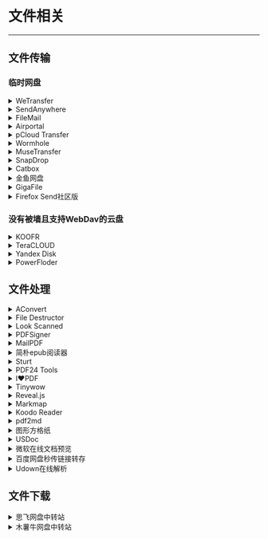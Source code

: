 # 文件相关

---

## 文件传输

### 临时网盘

<div class="grid">
    <div><details><summary>WeTransfer</summary><p>免费且开箱即用的临时文件传输网站。<br/><a href="https://wetransfer.com/" target="_blank" role="button" class="outline">访问网站</a></p></details></div>
    <div><details><summary>SendAnywhere</summary><p>免费且开箱即用的临时文件传输网站（全平台友好）。<br/><a href="https://send-anywhere.com/" target="_blank" role="button" class="outline">访问网站</a></p></details></div>
    <div><details><summary>FileMail</summary><p>免费且开箱即用的临时文件传输网站（支持传输文件夹）。<br/><a href="https://www.filemail.com/" target="_blank" role="button" class="outline">访问网站</a></p></details></div>
</div>
<div class="grid">
    <div><details><summary>Airportal</summary><p>免费且开箱即用的临时文件传输网站（页面很简洁）。<br/><a href="https://airportal.cn/" target="_blank" role="button" class="outline">访问网站</a></p></details></div>
    <div><details><summary>pCloud Transfer</summary><p>免费且开箱即用的临时文件传输网站（最大可传送5GB的文件）。<br/><a href="https://transfer.pcloud.com/" target="_blank" role="button" class="outline">访问网站</a></p></details></div>
    <div><details><summary>Wormhole</summary><p> 一个简单、私密（端到端加密）的网页文件传输工具，支持最大10GB的文件传输。文件会在服务器上保留24小时。<br/><a href="https://wormhole.app/" target="_blank" role="button" class="outline">访问网站</a></p></details></div>
</div>
<div class="grid">
    <div><details><summary>MuseTransfer</summary><p>一款看起来还挺漂亮的临时网盘，无需注册即可使用，单文件最大 10GB，并未限制总容量，可保存 7 天、30天、1年，支持在线预览部分文件，可使用密码下载，登录后还可以查看文件传输记录。<br/><a href="https://musetransfer.com/" target="_blank" role="button" class="outline">访问网站</a></p></details></div>
    <div><details><summary>SnapDrop</summary><p>一个可以让局域网内设备互传文件的网站。<br/><a href="https://snapdrop.net" target="_blank" role="button" class="outline">官方链接</a><br/><a href="https://drop.ioiox.com" target="_blank" role="button" class="outline">第三方链接(1)</a><br/><a href="https://drop.bingchunmoli.com/" target="_blank" role="button" class="outline">第三方链接(2)</a><br/><a href="https://www.wulingate.com/" target="_blank" role="button" class="outline">魔改版链接</a></p></details></div>
    <div><details><summary>Catbox</summary><p>一个很二次元的匿名文件上传网站，最大可以上传200M的文件，好处是永远不会过期。<br/>用之前建议读一下FAQ，有一些行为是被禁止的。<br/><a href="https://catbox.moe/" target="_blank" role="button" class="outline">访问网站</a></p></details></div>
</div>
<div class="grid">
    <div><details><summary>金鱼网盘</summary><p>一个不限大小的匿名文件传输工具，可以保存7天文件。<br/><i>* 这个是作者建的demo，更多的是为了方便自己使用，所以请珍惜，不要滥用。同时这也是一个开源程序，如果你有服务器，也可以考虑自己建一个。</i><br/><a href="http://jinyu.lovefc.cn/" target="_blank" role="button" class="outline">访问网站</a><br/><a href="https://gitee.com/lovefc/jinyu" target="_blank" role="button" class="outline">源码地址</a></p></details></div>
    <div><details><summary>GigaFile</summary><p>一个匿名文件上传网盘，无需注册，单个文件最大300g，电脑网页更可以直接拖动文件夹，最多可以保存100天。缺点是界面比较丑，并且是日文的。<br/><a href="https://gigafile.nu/" target="_blank" role="button" class="outline">访问网站</a></p></details></div>
    <div><details><summary>Firefox Send社区版</summary><p>Firefox Send由于被滥用已经被关闭了，这是社区托管的一个版本。同时你也可以自己下载源代码并构建自己的版本<br/><a href="https://send.zcyph.cc/" target="_blank" role="button" class="outline">访问网站</a><a href="https://gitlab.com/timvisee/send" target="_blank" role="button" class="outline">查看代码</a></p></details></div>
</div>

### 没有被墙且支持WebDav的云盘

<div class="grid">
    <div><details><summary>KOOFR</summary><p><a href="https://koofr.eu/" target="_blank" role="button" class="outline">访问网站</a></p></details></div>
    <div><details><summary>TeraCLOUD</summary><p><a href="https://teracloud.jp/en/" target="_blank" role="button" class="outline">访问网站</a></p></details></div>
    <div><details><summary>Yandex Disk</summary><p><a href="https://disk.yandex.com/" target="_blank" role="button" class="outline">访问网站</a></p></details></div>
</div>
<div class="grid">
    <div><details><summary>PowerFloder</summary><p><a href="https://www.powerfolder.com/" target="_blank" role="button" class="outline">访问网站</a></p></details></div>
    <div> </div>
    <div> </div>
</div>

## 文件处理

<div class="grid">
    <div><details><summary>AConvert</summary><p>免费且开箱即用的在线格式转换软件（基本上啥都能转）。<br/><a href="https://www.aconvert.com/" target="_blank" role="button" class="outline">访问网站</a></p></details></div>
    <div><details><summary>File Destructor</summary><p>一款可以生成一个“已损毁”文件的网站。<br/><a href="https://www.xnet.se/fd/" target="_blank" role="button" class="outline">访问网站</a></p></details></div>
    <div><details><summary>Look Scanned</summary><p>这是一个能让你的PDF文件看起来像扫描出来一样的网站。<br/><a href="https://lookscanned.io/" target="_blank" role="button" class="outline">访问网站</a></p></details></div>
</div>
<div class="grid">
    <div><details><summary>PDFSigner</summary><p>一个可以在线给PDF盖章的网站<br/><a href="https://hibem.github.io/PDFSigner/" target="_blank" role="button" class="outline">访问网站</a></p></details></div>
    <div><div><details><summary>MailPDF</summary><p>一个可以在线分享pdf文件的网站，注册了之后上传自己的pdf文件，设置浏览次数和单次浏览时间，之后就可以生成一个分享链接，别人点开就可以在线直接浏览pdf内容<br/><a href="https://pdf.maitube.com/#page-top" target="_blank" role="button" class="outline">访问网站</a></p></details></div></div>
    <div><details><summary>简朴epub阅读器</summary><p>一名台湾网友制作的纯前端在线epub阅读器，不会上传本地数据，用起来很方便。<br/><a href="https://ren1244.github.io/epubReader/" target="_blank" role="button" class="outline">访问网站</a></p></details></div>
</div>
<div class="grid">
    <div><details><summary>Sturt</summary><p>超酷的演示文稿制作网站。（基于impress.js）<br/><a href="http://strut.io/" target="_blank" role="button" class="outline">访问网站</a></p></details></div>
    <div><details><summary>PDF24 Tools</summary><p>一个PDF处理网站（有软件），可以合并切割排序压缩解密添加电子签名格式转换，功能应有尽有而且没有文件大小数量的限制，而且完全免费。<br/><a href="https://tools.pdf24.org/zh/" target="_blank" role="button" class="outline">访问网站</a></p></details></div>
    <div><details><summary>I❤PDF</summary><p>一个很好用的PDF编辑网站，只是免费版好像有使用次数限制<br/><a href="https://www.ilovepdf.com/zh-cn" target="_blank" role="button" class="outline">访问网站</a></p></details></div>
</div>
<div class="grid">
    <div><details><summary>Tinywow</summary><p>一个在线文件处理工具合辑<br/><a href="https://tinywow.com/" target="_blank" role="button" class="outline">访问网站</a></p></details></div>
    <div><details><summary>Reveal.js</summary><p>另一个可以制作很酷的网页幻灯片的网站，但需要懂一点HTML语法（Markdown也行！）<br/><a href="https://revealjs.com/" target="_blank" role="button" class="outline">访问网站</a><br/><a href="https://revealjs.com/demo/" target="_blank" role="button" class="outline">查看Demo</a></p></details></div>
    <div><details><summary>Markmap</summary><p>一个可以用Markdown写思维导图的网站！（可以在线使用！）<br/><a href="https://markmap.js.org/" target="_blank" role="button" class="outline">访问网站</a></p></details></div>
</div>
<div class="grid">
    <div><details><summary>Koodo Reader</summary><p>一个跨平台的电子书阅读器，支持多种电子书格式（这个是web版）<br/><a href="https://reader.960960.xyz/" target="_blank" role="button" class="outline">访问网站</a><br/><a href="https://github.com/troyeguo/koodo-reader" target="_blank" role="button" class="outline">访问仓库</a></p></details></div>
    <div><details><summary>pdf2md</summary><p>一个可以把pdf文件转换成markdown的网站，不过转换效果不是很完美<br/><a href="https://pdf2md.morethan.io/" target="_blank" role="button" class="outline">访问网站</a></p></details></div>
    <div><details><summary>图形方格纸</summary><p>一款自定义纸张模板的网页，主要用来制作各种大小的田字格/拼音、作业本、信纸、分镜表等模板，并用来打印。免费，高自定义（纸张大小、方向、边框、留白、标题、横线等等）能设计出你要想的绝大多数纸张模板。<br/><a href="https://www.mygraphpaper.com/index.php?lang=zh-hans" target="_blank" role="button" class="outline">访问网站</a></p></details></div>
</div>
<div class="grid">
    <div><details><summary>USDoc</summary><p>可以在线预览Word、Excel、PPT文件的网站<br/><a href="http://usdoc.cn/use.html" target="_blank" role="button" class="outline">访问网站</a></p></details></div>
    <div><details><summary>微软在线文档预览</summary><p>微软提供的文档在线预览接口，可以在线预览Word、Excel、PPT文件的网站，把文件url填写到“?src=”后即可。<br/><a href="https://view.officeapps.live.com/op/view.aspx?src=" target="_blank" role="button" class="outline">访问网站</a></p></details></div>
    <div><details><summary>百度网盘秒传链接转存</summary><p>可以在线把百度网盘的秒传链接转存到自己网盘的网站，不需要安装插件<br/><a href="https://mengzonefire.github.io/baidupan-rapidupload/" target="_blank" role="button" class="outline">访问网站</a><br/><a href="https://github.com/mengzonefire/baidupan-rapidupload" target="_blank" role="button" class="outline">GitHub仓库</a></p></details></div>
</div>
<div class="grid">
    <div><details><summary>Udown在线解析</summary><p>一个可以免登录不限速下载百度网盘文件的网站，免费版限制每日20次，总流量20G，临时下载文件很方便<br/><a href="https://udown.vip/#/" target="_blank" role="button" class="outline">访问网站</a></p></details></div>
    <div> </div>
    <div> </div>
</div>

## 文件下载

<div class="grid">
    <div><details><summary>思飞网盘中转站</summary><p>下载国外网盘的文件可以快速中转<br/><a href="http://www.dsphere.info/" target="_blank" role="button" class="outline">访问网站</a></p></details></div>
    <div><details><summary>木薯牛网盘中转站</summary><p>国内网盘资源中转，不需要再忍受各种广告和限速<br/><a href="https://www.mushuniu.com/" target="_blank" role="button" class="outline">访问网站</a></p></details></div>
    <div> </div>
</div>